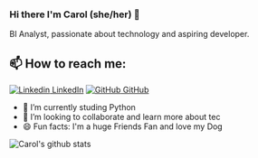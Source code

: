 

### Hi there I'm Carol (she/her) 👋
BI Analyst, passionate about technology and aspiring  developer.<br>
## 📫 How to reach me: 
[![Linkedin](https://i.stack.imgur.com/gVE0j.png) LinkedIn](https://www.linkedin.com/in/rooscarolina) [![GitHub](https://i.stack.imgur.com/tskMh.png) GitHub](https://github.com/carolroos) 


- 🌱 I’m currently studing Python
- 👯 I’m looking to collaborate and learn more about tec
- 😄 Fun facts: I'm a huge Friends Fan and love my Dog



![Carol's github stats](https://github-readme-stats.vercel.app/api?username=carolroos&show_icons=true&theme=dark)



